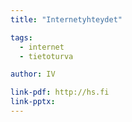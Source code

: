 ```yaml
---
title: "Internetyhteydet"

tags:
  - internet
  - tietoturva

author: IV

link-pdf: http://hs.fi
link-pptx:
---
```


